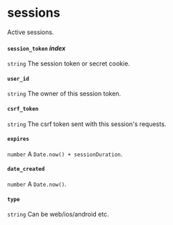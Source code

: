 # sessions
Active sessions.

#### `session_token` *index*
`string` The session token or secret cookie.

#### `user_id`
`string` The owner of this session token.

#### `csrf_token`
`string` The csrf token sent with this session's requests.

#### `expires`
`number` A `Date.now() + sessionDuration`.

#### `date_created`
`number` A `Date.now()`.

#### `type`
`string` Can be web/ios/android etc.
